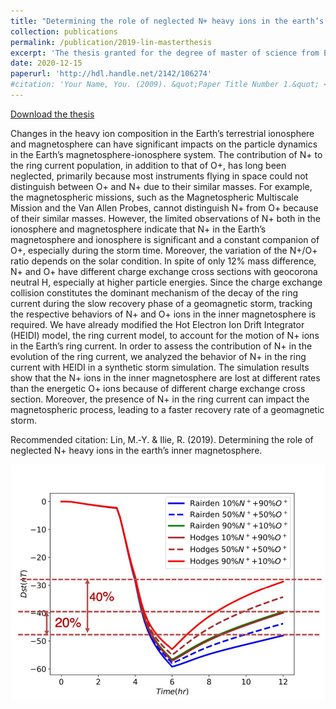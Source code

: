 ```yaml
---
title: "Determining the role of neglected N+ heavy ions in the earth’s inner magnetosphere"
collection: publications
permalink: /publication/2019-lin-masterthesis
excerpt: 'The thesis granted for the degree of master of science from Electrical & Computer Engeering, University of Illinois at Urbana-Champaign'
date: 2020-12-15
paperurl: 'http://hdl.handle.net/2142/106274'
#citation: 'Your Name, You. (2009). &quot;Paper Title Number 1.&quot; <i>Journal 1</i>. 1(1).'
---
```


[Download the thesis](http://hdl.handle.net/2142/106274)


Changes in the heavy ion composition in the Earth’s terrestrial ionosphere and magnetosphere can have significant impacts on the particle dynamics in the Earth’s magnetosphere-ionosphere system. The contribution of N+ to the ring current population, in addition to that of O+, has long been neglected, primarily because most instruments flying in space could not distinguish between O+ and N+ due to their similar masses. For example, the magnetospheric missions, such as the Magnetospheric Multiscale Mission and the Van Allen Probes, cannot distinguish N+ from O+ because of their similar masses. However, the limited observations of N+ both in the ionosphere and magnetosphere indicate that N+ in the Earth’s magnetosphere and ionosphere is significant and a constant companion of O+, especially during the storm time. Moreover, the variation of the N+/O+ ratio depends on the solar condition. In spite of only 12% mass difference, N+ and O+ have different charge exchange cross sections with geocorona neutral H, especially at higher particle energies. Since the charge exchange collision constitutes the dominant mechanism of the decay of the ring current during the slow recovery phase of a geomagnetic storm, tracking the respective behaviors of N+ and O+ ions in the inner magnetosphere is required. We have already modified the Hot Electron Ion Drift Integrator (HEIDI) model, the ring current model, to account for the motion of N+ ions in the Earth’s ring current. In order to assess the contribution of N+ in the evolution of the ring current, we analyzed the behavior of N+ in the ring current with HEIDI in a synthetic storm simulation. The simulation results show that the N+ ions in the inner magnetosphere are lost at different rates than the energetic O+ ions because of different charge exchange cross section. Moreover, the presence of N+ in the ring current can impact the magnetospheric process, leading to a faster recovery rate of a geomagnetic storm.


Recommended citation: Lin, M.‐Y. & Ilie, R. (2019). Determining the role of neglected N+ heavy ions in the earth’s inner magnetosphere.

![](../images/LIN-THESIS-2019-DstImage.jpg)

